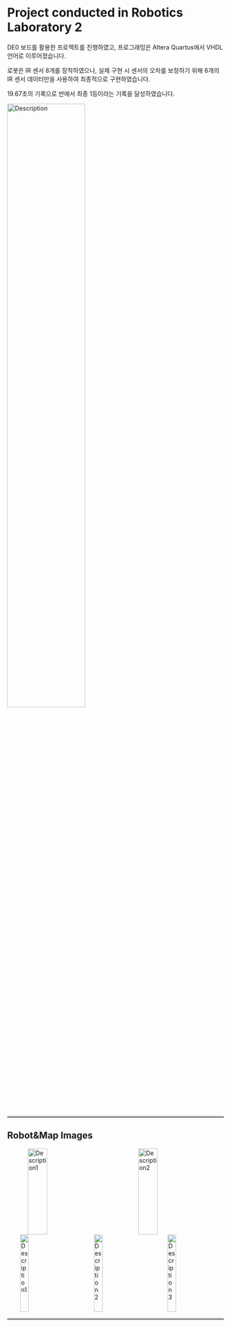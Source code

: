 # Project conducted in Robotics Laboratory 2
DE0 보드를 활용한 프로젝트를 진행하였고, 프로그래밍은 Altera Quartus에서 VHDL 언어로 이루어졌습니다. 

로봇은 IR 센서 8개를 장착하였으나, 실제 구현 시 센서의 오차를 보정하기 위해 6개의 IR 센서 데이터만을 사용하여 최종적으로 구현하였습니다.

19.67초의 기록으로 반에서 최종 1등이라는 기록을 달성하였습니다.

<img src="https://github.com/user-attachments/assets/1e478383-bd30-44f2-bc8d-743a14ff60df" alt="Description" style="width: 60%;">

<hr style="border-top: 3px solid #bbb;">

## Robot&Map Images
<div style="display: flex; justify-content: space-around; align-items: center;">
  <img src="https://github.com/user-attachments/assets/af79d44b-dcf5-4a49-9904-48fe3d5580b0" alt="Description1" style="width: 30%; height: 200px; margin-right: 2%;">
  <img src="https://github.com/user-attachments/assets/55896f91-41db-4f25-b69a-6841159d8ef9" alt="Description2" style="width: 30%; height: 200px;">
</div>

<div style="display: flex; justify-content: space-around;">
  <img src="https://github.com/user-attachments/assets/4680cdc7-4af4-4007-b154-bf3fa56a96f1" alt="Description1" style="width: 20%; height: 180px; margin-right: 2%;">
  <img src="https://github.com/user-attachments/assets/91b677ab-0271-45ea-9167-e0a290b641f6" alt="Description2" style="width: 20%; height: 180px; margin-right: 2%;">
  <img src="https://github.com/user-attachments/assets/386b0575-d63c-4e6c-b859-8e192e4e38ad" alt="Description3" style="width: 20%; height: 180px;">
</div>

<hr style="border-top: 3px solid #bbb;">

